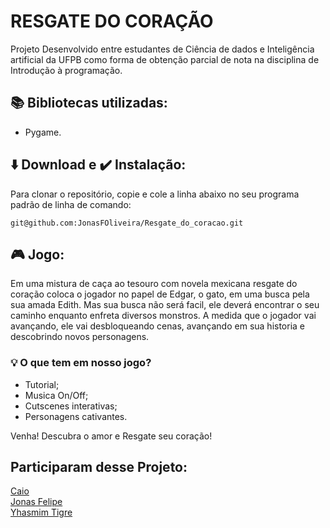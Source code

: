 # RESGATE DO CORAÇÃO

<p> Projeto Desenvolvido entre estudantes de Ciência de dados e Inteligência artificial da UFPB como forma de obtenção parcial de nota na disciplina de Introdução à programação.</p>


## 📚 Bibliotecas utilizadas:

* Pygame.

## ⬇️ Download e ✔️ Instalação:

Para clonar o repositório, copie e cole a linha abaixo no seu programa padrão de linha de comando:

    git@github.com:JonasFOliveira/Resgate_do_coracao.git

## 🎮 Jogo:
<p> Em uma mistura de caça ao tesouro com novela mexicana resgate do coração coloca o jogador no papel de Edgar, o gato, em uma busca pela sua amada Edith. Mas sua busca não será facil, ele deverá encontrar o seu caminho enquanto enfreta diversos monstros. A medida que o jogador vai avançando, ele vai desbloqueando cenas, avançando em sua historia e descobrindo novos personagens.</p>

### 💡 O que tem em nosso jogo?

* Tutorial;
* Musica On/Off;
* Cutscenes interativas;
* Personagens cativantes.

<p> Venha! Descubra o amor e Resgate seu coração! </p>

## Participaram desse Projeto:
<a href="https://github.com/Caiufgs">Caio</a> <br> <a href="https://github.com/JonasFOliveira">Jonas Felipe</a> <br> <a href="https://github.com/YhasmimTigre">Yhasmim Tigre </a>


